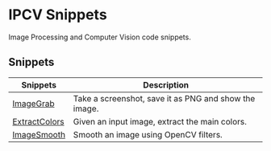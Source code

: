 # IPCV Snippets

Image Processing and Computer Vision code snippets.

## Snippets

| Snippets                                  | Description                                           |
|-------------------------------------------|-------------------------------------------------------|
| [ImageGrab](./image_grab/main.py)         | Take a screenshot, save it as PNG and show the image. |
| [ExtractColors](./extract_colors/main.py) | Given an input image, extract the main colors.        |
| [ImageSmooth](./image_smooth/main.py)     | Smooth an image using OpenCV filters.                 |
